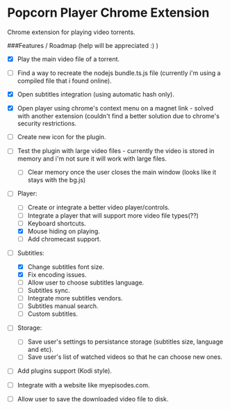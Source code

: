 # Popcorn Player Chrome Extension

Chrome extension for playing video torrents.

###Features / Roadmap (help will be appreciated :) )
- [x] Play the main video file of a torrent.
- [ ] Find a way to recreate the nodejs bundle.ts.js file (currently i'm using a compiled file that i found online).
- [x] Open subtitles integration (using automatic hash only).
- [x] Open player using chrome's context menu on a magnet link - solved with another extension (couldn't find a better solution due to chrome's security restrictions.
- [ ] Create new icon for the plugin.
- [ ] Test the plugin with large video files - currently the video is stored in memory and i'm not sure it will work with large files.
  - [ ] Clear memory once the user closes the main window (looks like it stays with the bg.js)
- [ ] Player:
  - [ ] Create or integrate a better video player/controls.
  - [ ] Integrate a player that will support more video file types(??)
  - [ ] Keyboard shortcuts.
  - [x] Mouse hiding on playing.
  - [ ] Add chromecast support.
- [ ] Subtitles:
  - [x] Change subtitles font size.
  - [x] Fix encoding issues.
  - [ ] Allow user to choose subtitles language.
  - [ ] Subtitles sync.
  - [ ] Integrate more subtitles vendors.
  - [ ] Subtitles manual search.
  - [ ] Custom subtitles.
- [ ] Storage:
  - [ ] Save user's settings to persistance storage (subtitles size, language and etc).
  - [ ] Save user's list of watched videos so that he can choose new ones.
- [ ] Add plugins support (Kodi style).
- [ ] Integrate with a website like myepisodes.com.
- [ ] Allow user to save the downloaded video file to disk.

